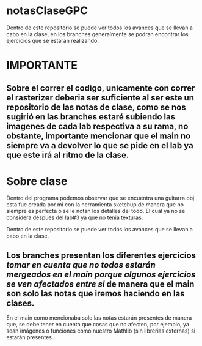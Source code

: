# notasClaseGPC
Dentro de este repositorio se puede ver todos los avances que se llevan a cabo en la clase, en los branches generalmente se podran encontrar los ejercicios que se estaran realizando.

IMPORTANTE
==== 
## Sobre el correr el codigo, unicamente con correr el rasterizer deberia ser suficiente al ser este un repositorio de las notas de clase, como se nos sugirió en las branches estaré subiendo las imagenes de cada lab respectiva a su rama, no obstante, importante mencionar que el main no siempre va a devolver lo que se pide en el lab ya que este irá al ritmo de la clase.
# Sobre clase

Dentro del programa podemos observar que se encuentra una guitarra.obj esta fue creada por mí con la herramienta sketchup de manera que no siempre es perfecta o se le notan los detalles del todo. El cual ya no se considera despues del lab#3 ya que no tenia texturas.

Dentro de este repositorio se puede ver todos los avances que se llevan a cabo en la clase.
## Los branches presentan los diferentes ejercicios *tomar en cuenta que no todos estarán mergeados en el main porque algunos ejercicios se ven afectados entre si* de manera que el main son solo las notas que iremos haciendo en las clases.
En el main como mencionaba solo las notas estarán presentes de manera que, se debe tener en cuenta que cosas que no afecten, por ejemplo, ya sean imágenes o funciones como nuestro Mathlib (sin librerias externas) si estarán presentes.

